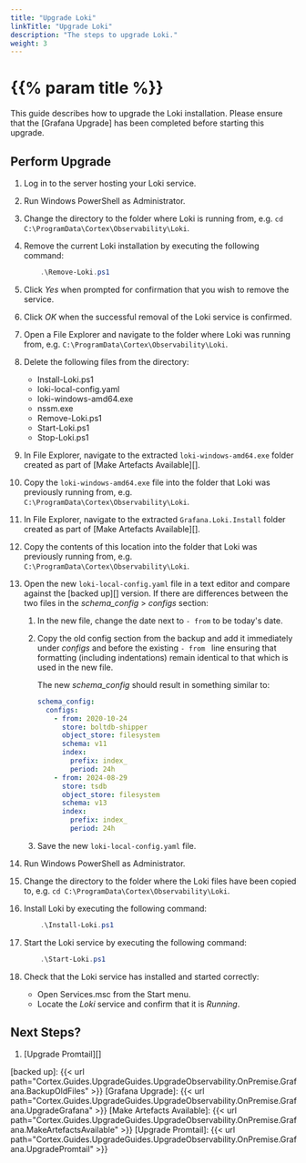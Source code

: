 ```yaml
---
title: "Upgrade Loki"
linkTitle: "Upgrade Loki"
description: "The steps to upgrade Loki."
weight: 3
---
```


# {{% param title %}}

This guide describes how to upgrade the Loki installation. Please ensure that the [Grafana Upgrade] has been completed before starting this upgrade.

## Perform Upgrade

1. Log in to the server hosting your Loki service.
1. Run Windows PowerShell as Administrator.
1. Change the directory to the folder where Loki is running from, e.g. `cd C:\ProgramData\Cortex\Observability\Loki`.
1. Remove the current Loki installation by executing the following command:

    ``` powershell
        .\Remove-Loki.ps1
    ```

1. Click *Yes* when prompted for confirmation that you wish to remove the service.
1. Click *OK* when the successful removal of the Loki service is confirmed.
1. Open a File Explorer and navigate to the folder where Loki was running from, e.g. `C:\ProgramData\Cortex\Observability\Loki`.
1. Delete the following files from the directory:

    * Install-Loki.ps1
    * loki-local-config.yaml
    * loki-windows-amd64.exe
    * nssm.exe
    * Remove-Loki.ps1
    * Start-Loki.ps1
    * Stop-Loki.ps1

1. In File Explorer, navigate to the extracted `loki-windows-amd64.exe` folder created as part of [Make Artefacts Available][].
1. Copy the `loki-windows-amd64.exe` file into the folder that Loki was previously running from, e.g. `C:\ProgramData\Cortex\Observability\Loki`.
1. In File Explorer, navigate to the extracted `Grafana.Loki.Install` folder created as part of [Make Artefacts Available][].
1. Copy the contents of this location into the folder that Loki was previously running from, e.g. `C:\ProgramData\Cortex\Observability\Loki`.
1. Open the new `loki-local-config.yaml` file in a text editor and compare against the [backed up][] version.  If there are differences between the two files in the *schema_config* > *configs* section:

    1. In the new file, change the date next to `- from` to be today's date.
    1. Copy the old config section from the backup and add it immediately under *configs* and before the existing `- from ` line ensuring that formatting (including indentations) remain identical to that which is used in the new file.

        The new *schema_config* should result in something similar to:

        ```yaml
        schema_config:
          configs:
            - from: 2020-10-24
              store: boltdb-shipper
              object_store: filesystem
              schema: v11
              index:
                prefix: index_
                period: 24h
            - from: 2024-08-29
              store: tsdb
              object_store: filesystem
              schema: v13
              index:
                prefix: index_
                period: 24h
        ```

    1. Save the new `loki-local-config.yaml` file.

1. Run Windows PowerShell as Administrator.
1. Change the directory to the folder where the Loki files have been copied to, e.g. `cd C:\ProgramData\Cortex\Observability\Loki`.
1. Install Loki by executing the following command:

    ``` powershell
        .\Install-Loki.ps1
    ```

1. Start the Loki service by executing the following command:

    ``` powershell
        .\Start-Loki.ps1
    ```

1. Check that the Loki service has installed and started correctly:
    * Open Services.msc from the Start menu.
    * Locate the *Loki* service and confirm that it is *Running*.

## Next Steps?

1. [Upgrade Promtail][]

[backed up]: {{< url path="Cortex.Guides.UpgradeGuides.UpgradeObservability.OnPremise.Grafana.BackupOldFiles" >}}
[Grafana Upgrade]: {{< url path="Cortex.Guides.UpgradeGuides.UpgradeObservability.OnPremise.Grafana.UpgradeGrafana" >}}
[Make Artefacts Available]: {{< url path="Cortex.Guides.UpgradeGuides.UpgradeObservability.OnPremise.Grafana.MakeArtefactsAvailable" >}}
[Upgrade Promtail]: {{< url path="Cortex.Guides.UpgradeGuides.UpgradeObservability.OnPremise.Grafana.UpgradePromtail" >}}
